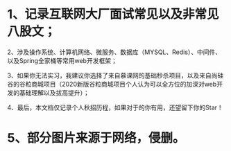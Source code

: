 # 1、记录互联网大厂面试常见以及非常见八股文；

2、涉及操作系统、计算机网络、微服务、数据库（MYSQL、Redis）、中间件、以及Spring全家桶等常用web开发框架；

3、如果你无法实习，我建议你选择了来自慕课网的基础秒杀项目，以及来自尚硅谷的谷粒商城项目（2020新版谷粒商城项目个人认为可以全方位的加深对web开发的基础理解以及拔高提升）；

4、最后，本文档仅记录个人秋招历程，如果对于的你有用，还望留下你的Star！

# 5、部分图片来源于网络，侵删。
